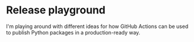 # Release playground

I'm playing around with different ideas for how GitHub Actions can be used to publish Python packages in a production-ready way.
